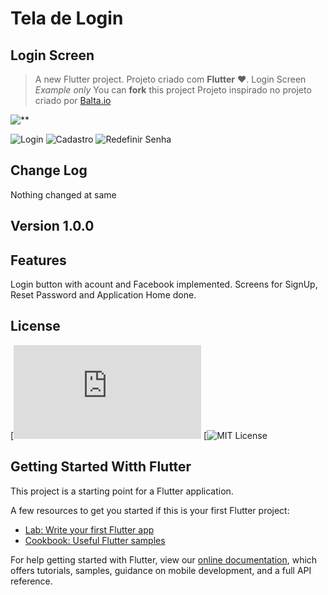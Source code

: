 # Tela de Login #

## Login Screen ##

> A new Flutter project.
> Projeto criado com **Flutter** :heart:.
> Login Screen *Example* *only*
> You can **fork** this project
> Projeto inspirado no projeto criado por [Balta.io](https://www.youtube.com/watch?v=Rc_GJpRU6VI&list=PLHlHvK2lnJndc8qCqmQdHr-cLoOb2-q61)

![**](screenshots/DogLife.gif)

![Login](screenshots/Login.png)
![Cadastro](screenshots/Cadastro.png)
![Redefinir Senha](screenshots/Resetar-Senha.png)

## Change Log ##

Nothing changed at same

## Version 1.0.0 ##

## Features ##

Login button with acount and Facebook implemented.
Screens for SignUp, Reset Password and Application Home done.

## License ##

[![GNU License](https://www.gnu.org/licenses/lgpl-3.0.html)
[![MIT License](https://opensource.org/licenses/MIT)

## Getting Started  Witth Flutter ##

This project is a starting point for a Flutter application.

A few resources to get you started if this is your first Flutter project:

- [Lab: Write your first Flutter app](https://flutter.dev/docs/get-started/codelab)
- [Cookbook: Useful Flutter samples](https://flutter.dev/docs/cookbook)

For help getting started with Flutter, view our
[online documentation](https://flutter.dev/docs), which offers tutorials,
samples, guidance on mobile development, and a full API reference.
